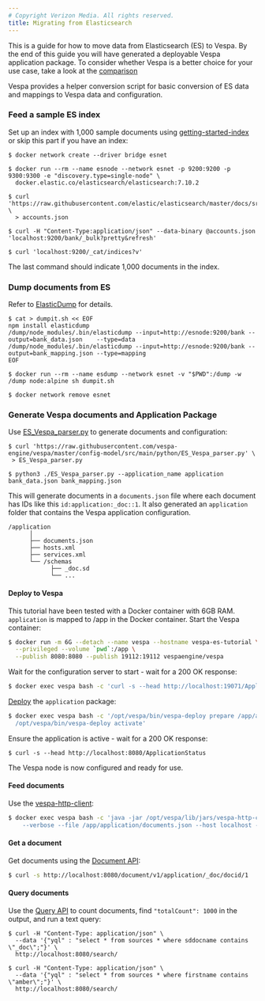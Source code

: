 ```yaml
---
# Copyright Verizon Media. All rights reserved.
title: Migrating from Elasticsearch
---
```


This is a guide for how to move data from Elasticsearch (ES) to Vespa.
By the end of this guide you will have generated a deployable Vespa application package.
To consider whether Vespa is a better choice for your use case,
take a look at the [comparison](elastic-search-comparison.html)

Vespa provides a helper conversion script for basic conversion of ES data and mappings
to Vespa data and configuration.
<!-- ToDo: more details on what is in an app package and a link ...  -->


### Feed a sample ES index
Set up an index with 1,000 sample documents using
[getting-started-index](https://www.elastic.co/guide/en/elasticsearch/reference/7.9/getting-started-index.html)
or skip this part if you have an index:

```
$ docker network create --driver bridge esnet

$ docker run --rm --name esnode --network esnet -p 9200:9200 -p 9300:9300 -e "discovery.type=single-node" \
  docker.elastic.co/elasticsearch/elasticsearch:7.10.2

$ curl 'https://raw.githubusercontent.com/elastic/elasticsearch/master/docs/src/test/resources/accounts.json' \
  > accounts.json

$ curl -H "Content-Type:application/json" --data-binary @accounts.json 'localhost:9200/bank/_bulk?pretty&refresh'

$ curl 'localhost:9200/_cat/indices?v'
```
The last command should indicate 1,000 documents in the index.


### Dump documents from ES
Refer to [ElasticDump](https://github.com/elasticsearch-dump/elasticsearch-dump) for details.

```
$ cat > dumpit.sh << EOF
npm install elasticdump
/dump/node_modules/.bin/elasticdump --input=http://esnode:9200/bank --output=bank_data.json    --type=data
/dump/node_modules/.bin/elasticdump --input=http://esnode:9200/bank --output=bank_mapping.json --type=mapping
EOF

$ docker run --rm --name esdump --network esnet -v "$PWD":/dump -w /dump node:alpine sh dumpit.sh

$ docker network remove esnet
```


### Generate Vespa documents and Application Package
Use [ES_Vespa_parser.py](https://github.com/vespa-engine/vespa/tree/master/config-model/src/main/python)
to generate documents and configuration:

 ```
$ curl 'https://raw.githubusercontent.com/vespa-engine/vespa/master/config-model/src/main/python/ES_Vespa_parser.py' \
  > ES_Vespa_parser.py

$ python3 ./ES_Vespa_parser.py --application_name application bank_data.json bank_mapping.json
 ```

This will generate documents in a `documents.json` file where each document has IDs like this `id:application:_doc::1`. It also generated an `application` folder that contains the Vespa application configuration.

```
/application
      │     
      ├── documents.json
      ├── hosts.xml
      ├── services.xml
      └── /schemas
            ├── _doc.sd
            └── ... 
```



#### Deploy to Vespa
This tutorial have been tested with a Docker container with 6GB RAM.
`application` is mapped to /app in the Docker container.
Start the Vespa container:
 
```bash
$ docker run -m 6G --detach --name vespa --hostname vespa-es-tutorial \
  --privileged --volume `pwd`:/app \
  --publish 8080:8080 --publish 19112:19112 vespaengine/vespa
```

Wait for the configuration server to start - wait for a 200 OK response:

```bash
$ docker exec vespa bash -c 'curl -s --head http://localhost:19071/ApplicationStatus'
```

[Deploy](https://docs.vespa.ai/en/cloudconfig/application-packages.html#deploy)
the `application` package:

```bash
$ docker exec vespa bash -c '/opt/vespa/bin/vespa-deploy prepare /app/application && \
  /opt/vespa/bin/vespa-deploy activate'
``` 


Ensure the application is active - wait for a 200 OK response:

```
$ curl -s --head http://localhost:8080/ApplicationStatus
```

The Vespa node is now configured and ready for use.



#### Feed documents
Use the [vespa-http-client](https://docs.vespa.ai/en/vespa-http-client.html):

```bash
$ docker exec vespa bash -c 'java -jar /opt/vespa/lib/jars/vespa-http-client-jar-with-dependencies.jar \
    --verbose --file /app/application/documents.json --host localhost --port 8080'
```


#### Get a document
Get documents using the [Document API](https://docs.vespa.ai/en/document-v1-api-guide.html):

```bash
$ curl -s http://localhost:8080/document/v1/application/_doc/docid/1
```


#### Query documents
Use the [Query API](https://docs.vespa.ai/en/query-api.html) to count documents,
find `"totalCount": 1000` in the output, and run a text query:

```
$ curl -H "Content-Type: application/json" \
  --data '{"yql" : "select * from sources * where sddocname contains \"_doc\";"}' \
  http://localhost:8080/search/

$ curl -H "Content-Type: application/json" \
  --data '{"yql" : "select * from sources * where firstname contains \"amber\";"}' \
  http://localhost:8080/search/
```
